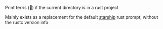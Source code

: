Print ferris (🦀) if the current directory is in a rust project

Mainly exists as a replacement for the default [starship](https://github.com/starship/starship) rust prompt, without the rustc version info
